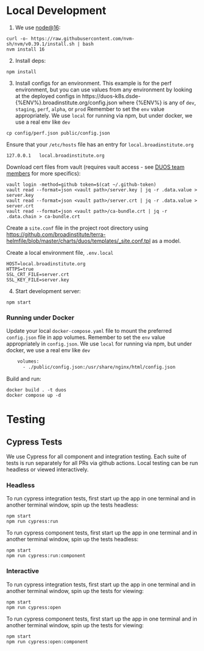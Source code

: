 # Local Development

1. We use [node@16](https://github.com/nvm-sh/nvm#installing-and-updating):

```
curl -o- https://raw.githubusercontent.com/nvm-sh/nvm/v0.39.1/install.sh | bash
nvm install 16
```
2. Install deps:

```
npm install
```

3. Install configs for an environment. This example is for the perf environment, but you can use values from any environment by looking at the deployed configs in https://duos-k8s.dsde-{%ENV%}.broadinstitute.org/config.json where {%ENV%} is any of `dev`, `staging`, `perf`, `alpha`, or `prod` 
Remember to set the `env` value appropriately. We use `local` for running via npm, but under docker, we use a real env like `dev` 
```
cp config/perf.json public/config.json
```

Ensure that your `/etc/hosts` file has an entry for `local.broadinstitute.org`
```properties
127.0.0.1	local.broadinstitute.org
```

Download cert files from vault (requires vault access - see [DUOS team members](https://github.com/orgs/DataBiosphere/teams/duos) for more specifics):
```shell
vault login -method=github token=$(cat ~/.github-token)
vault read --format=json <vault path>/server.key | jq -r .data.value > server.key
vault read --format=json <vault path>/server.crt | jq -r .data.value > server.crt
vault read --format=json <vault path>/ca-bundle.crt | jq -r .data.chain > ca-bundle.crt
```

Create a `site.conf` file in the project root directory using https://github.com/broadinstitute/terra-helmfile/blob/master/charts/duos/templates/_site.conf.tpl as a model. 

Create a local environment file, `.env.local`
```properties
HOST=local.broadinstitute.org
HTTPS=true
SSL_CRT_FILE=server.crt
SSL_KEY_FILE=server.key
```

4. Start development server:

```shell
npm start
```
### Running under Docker

Update your local `docker-compose.yaml` file to mount the preferred `config.json` file in app volumes.
Remember to set the `env` value appropriately in `config.json`. We use `local` for running via npm, but under docker, we use a real env like `dev`

```dockerfile
    volumes:
      - ./public/config.json:/usr/share/nginx/html/config.json
``` 

Build and run:

```shell
docker build . -t duos
docker compose up -d
```

# Testing

## Cypress Tests

We use Cypress for all component and integration testing. Each suite
of tests is run separately for all PRs via github actions. Local
testing can be run headless or viewed interactively.

### Headless
To run cypress integration tests, first start up the app in one terminal
and in another terminal window, spin up the tests headless:

```shell
npm start
npm run cypress:run
```

To run cypress component tests, first start up the app in one terminal
and in another terminal window, spin up the tests headless:

```shell
npm start
npm run cypress:run:component
```

### Interactive
To run cypress integration tests, first start up the app in one terminal
and in another terminal window, spin up the tests for viewing:

```shell
npm start
npm run cypress:open
```

To run cypress component tests, first start up the app in one terminal
and in another terminal window, spin up the tests for viewing:

```shell
npm start
npm run cypress:open:component
```
 
